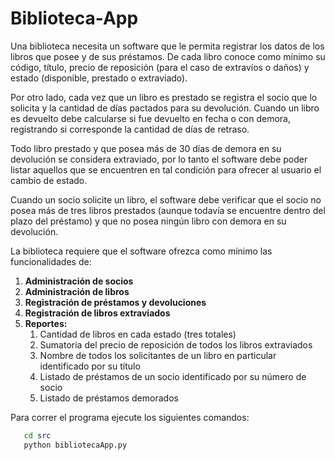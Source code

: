 # Biblioteca-App

Una biblioteca necesita un software que le permita registrar los datos de los libros que posee y de sus préstamos. De cada libro conoce como mínimo su código, título, precio de reposición (para el caso de extravíos o daños) y estado (disponible, prestado o extraviado).

Por otro lado, cada vez que un libro es prestado se registra el socio que lo solicita y la cantidad de días pactados para su devolución. Cuando un libro es devuelto debe calcularse si fue devuelto en fecha o con demora, registrando si corresponde la cantidad de días de retraso.

Todo libro prestado y que posea más de 30 días de demora en su devolución se considera extraviado, por lo tanto el software debe poder listar aquellos que se encuentren en tal condición para ofrecer al usuario el cambio de estado.

Cuando un socio solicite un libro, el software debe verificar que el socio no posea más de tres libros prestados (aunque todavía se encuentre dentro del plazo del préstamo) y que no posea ningún libro con demora en su devolución.

La biblioteca requiere que el software ofrezca como mínimo las funcionalidades de:
1. **Administración de socios**
2. **Administración de libros**
3. **Registración de préstamos y devoluciones**
4. **Registración de libros extraviados**
5. **Reportes:**
   1. Cantidad de libros en cada estado (tres totales)
   2. Sumatoria del precio de reposición de todos los libros extraviados
   3. Nombre de todos los solicitantes de un libro en particular identificado por su título
   4. Listado de préstamos de un socio identificado por su número de socio
   5. Listado de préstamos demorados

Para correr el programa ejecute los siguientes comandos:
```bash
   cd src
   python bibliotecaApp.py
